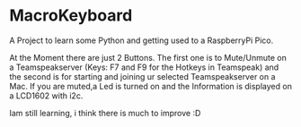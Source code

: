 # MacroKeyboard

A Project to learn some Python and getting used to a RaspberryPi Pico.

At the Moment there are just 2 Buttons. The first one is to Mute/Unmute on a Teamspeakserver (Keys: F7 and F9 for the Hotkeys in Teamspeak)
and the second is for starting and joining ur selected Teamspeakserver on a Mac.
If you are muted,a Led is turned on and the Information is displayed on a LCD1602 with i2c.

Iam still learning, i think there is much to improve :D
